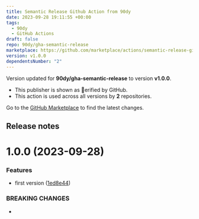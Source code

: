 ```yaml
---
title: Semantic Release Github Action from 90dy
date: 2023-09-28 19:11:55 +00:00
tags:
  - 90dy
  - GitHub Actions
draft: false
repo: 90dy/gha-semantic-release
marketplace: https://github.com/marketplace/actions/semantic-release-github-action-from-90dy
version: v1.0.0
dependentsNumber: "2"
---
```



Version updated for **90dy/gha-semantic-release** to version **v1.0.0**.
- This publisher is shown as erified by GitHub.
- This action is used across all versions by **2** repositories.

Go to the [GitHub Marketplace](https://github.com/marketplace/actions/semantic-release-github-action-from-90dy) to find the latest changes.

## Release notes

# 1.0.0 (2023-09-28)


### Features

* first version ([1ed8e44](https://github.com/90dy/gha-semantic-release/commit/1ed8e44271bc80efd23515b800c17f91d7e5b027))


### BREAKING CHANGES

* 




